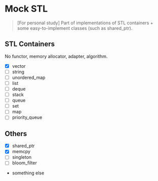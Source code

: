 # Mock STL

> [For personal study] Part of implementations of STL containers + some
> easy-to-implement classes (such as shared\_ptr).

## STL Containers

No functor, memory allocator, adapter, algorithm.

* [x] vector
* [ ] string
* [ ] unordered\_map
* [ ] list
* [ ] deque
* [ ] stack
* [ ] queue
* [ ] set
* [ ] map
* [ ] priority\_queue

## Others

* [x] shared\_ptr
* [x] memcpy
* [ ] singleton
* [ ] bloom\_filter
* something else
